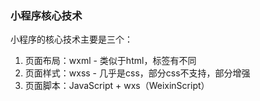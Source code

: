 ### 小程序核心技术
小程序的核心技术主要是三个：
1. 页面布局：wxml - 类似于html，标签有不同
2. 页面样式：wxss - 几乎是css，部分css不支持，部分增强
3. 页面脚本：JavaScript + wxs（WeixinScript）